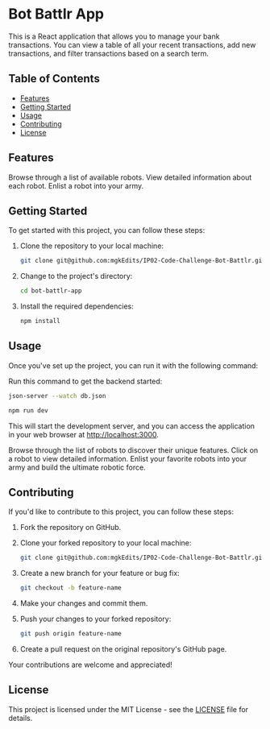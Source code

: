# Bot Battlr App

This is a React application that allows you to manage your bank transactions. You can view a table of all your recent transactions, add new transactions, and filter transactions based on a search term.

## Table of Contents

- [Features](#features)
- [Getting Started](#getting-started)
- [Usage](#usage)
- [Contributing](#contributing)
- [License](#license)

## Features

Browse through a list of available robots.
View detailed information about each robot.
Enlist a robot into your army.

## Getting Started

To get started with this project, you can follow these steps:

1. Clone the repository to your local machine:

   ```bash
   git clone git@github.com:mgkEdits/IP02-Code-Challenge-Bot-Battlr.git

   ```

2. Change to the project's directory:

   ```bash
   cd bot-battlr-app
   ```

3. Install the required dependencies:

   ```bash
   npm install
   ```

## Usage

Once you've set up the project, you can run it with the following command:

Run this command to get the backend started: 
```bash
json-server --watch db.json
```

```bash
npm run dev
```

This will start the development server, and you can access the application in your web browser at [http://localhost:3000](http://localhost:3000).

Browse through the list of robots to discover their unique features.
Click on a robot to view detailed information.
Enlist your favorite robots into your army and build the ultimate robotic force.

## Contributing

If you'd like to contribute to this project, you can follow these steps:

1. Fork the repository on GitHub.

2. Clone your forked repository to your local machine:

   ```bash
   git clone git@github.com:mgkEdits/IP02-Code-Challenge-Bot-Battlr.git
   ```

3. Create a new branch for your feature or bug fix:

   ```bash
   git checkout -b feature-name
   ```

4. Make your changes and commit them.

5. Push your changes to your forked repository:

   ```bash
   git push origin feature-name
   ```

6. Create a pull request on the original repository's GitHub page.

Your contributions are welcome and appreciated!

## License

This project is licensed under the MIT License - see the [LICENSE](LICENSE) file for details.
